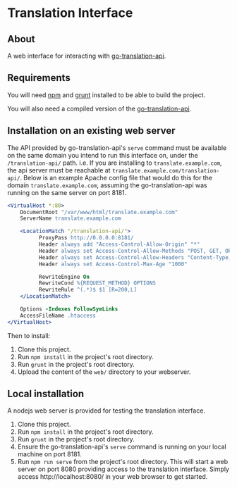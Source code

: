 # Translation Interface

## About

A web interface for interacting with [go-translation-api][1].

## Requirements

You will need [npm][npm] and [grunt][grunt] installed to be able to build the project.

You will also need a compiled version of the [go-translation-api][1].

## Installation on an existing web server

The API provided by go-translation-api's `serve` command must be available on the same domain you intend to run this interface on, under the `/translation-api/` path. i.e. If you are installing to `translate.example.com`, the api server must be reachable at `translate.example.com/translation-api/`. Below is an example Apache config file that would do this for the domain `translate.example.com`, assuming the go-translation-api was running on the same server on port 8181.

```apache
<VirtualHost *:80>
    DocumentRoot "/var/www/html/translate.example.com"
    ServerName translate.example.com

    <LocationMatch "/translation-api/">
          ProxyPass http://0.0.0.0:8181/
          Header always add "Access-Control-Allow-Origin" "*"
          Header always set Access-Control-Allow-Methods "POST, GET, OPTIONS, DELETE, PUT"
          Header always set Access-Control-Allow-Headers "Content-Type, origin, accept"
          Header always set Access-Control-Max-Age "1000"

          RewriteEngine On
          RewriteCond %{REQUEST_METHOD} OPTIONS
          RewriteRule ^(.*)$ $1 [R=200,L]
    </LocationMatch>

    Options -Indexes FollowSymLinks
    AccessFileName .htaccess
</VirtualHost>
```

Then to install:

1. Clone this project.
2. Run `npm install` in the project's root directory.
3. Run `grunt` in the project's root directory.
4. Upload the content of the `web/` directory to your webserver.

## Local installation

A nodejs web server is provided for testing the translation interface.

1. Clone this project.
2. Run `npm install` in the project's root directory.
3. Run `grunt` in the project's root directory.
4. Ensure the go-translation-api's `serve` command is running on your local machine on port 8181.
5. Run `npm run serve` from the project's root directory. This will start a web server on port 8080 providing access to the translation interface. Simply access http://localhost:8080/ in your web browser to get started.

[1]: https://github.com/toolani/go-translation-api
[npm]: https://www.npmjs.com/
[grunt]: http://gruntjs.com/